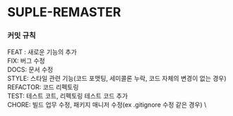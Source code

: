 # SUPLE-REMASTER

### 커밋 규칙

FEAT : 새로운 기능의 추가 \
FIX: 버그 수정 \
DOCS: 문서 수정 \
STYLE: 스타일 관련 기능(코드 포맷팅, 세미콜론 누락, 코드 자체의 변경이 없는 경우) \
REFACTOR: 코드 리펙토링 \
TEST: 테스트 코트, 리펙토링 테스트 코드 추가 \
CHORE: 빌드 업무 수정, 패키지 매니저 수정(ex .gitignore 수정 같은 경우) \
